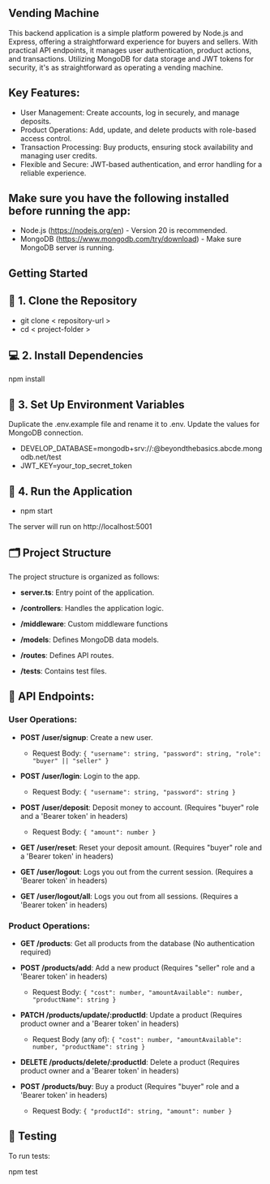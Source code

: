 
## Vending Machine
This backend application is a simple platform powered by Node.js and Express, offering a straightforward experience for buyers and sellers. With practical API endpoints, it manages user authentication, product actions, and transactions. Utilizing MongoDB for data storage and JWT tokens for security, it's as straightforward as operating a vending machine.

## Key Features:
 - User Management: Create accounts, log in securely, and manage deposits.
 - Product Operations: Add, update, and delete products with role-based access control.
 - Transaction Processing: Buy products, ensuring stock availability and managing user credits.
 - Flexible and Secure: JWT-based authentication, and error handling for a reliable experience.

## Make sure you have the following installed before running the app:
- Node.js (https://nodejs.org/en) - Version 20 is recommended.
- MongoDB (https://www.mongodb.com/try/download) - Make sure MongoDB server is running.

## Getting Started

## 🔗 1. Clone the Repository

- git clone < repository-url >
- cd < project-folder >

## 💻 2. Install Dependencies

npm install

## 🔑 3. Set Up Environment Variables
Duplicate the .env.example file and rename it to .env. Update the values for MongoDB connection.

 - DEVELOP_DATABASE=mongodb+srv://<username>:<password>@beyondthebasics.abcde.mongodb.net/test
 - JWT_KEY=your_top_secret_token


## 🚀 4. Run the Application

 - npm start
   
The server will run on http://localhost:5001

## 🗂 Project Structure

The project structure is organized as follows:

- **server.ts**: Entry point of the application.

- **/controllers**: Handles the application logic.

- **/middleware**: Custom middleware functions

- **/models**: Defines MongoDB data models.

- **/routes**: Defines API routes.

- **/tests**: Contains test files.

## 🚦 API Endpoints:

### User Operations:

- **POST /user/signup**: Create a new user.
  - Request Body: `{ "username": string, "password": string, "role": "buyer" || "seller" }`

- **POST /user/login**: Login to the app.
  - Request Body: `{ "username": string, "password": string }`

- **POST /user/deposit**: Deposit money to account. (Requires "buyer" role and a 'Bearer token' in headers)
  - Request Body: `{ "amount": number }`

- **GET /user/reset**: Reset your deposit amount. (Requires "buyer" role and a 'Bearer token' in headers)

- **GET /user/logout**: Logs you out from the current session. (Requires a 'Bearer token' in headers)

- **GET /user/logout/all**: Logs you out from all sessions. (Requires a 'Bearer token' in headers)


### Product Operations:

- **GET /products**: Get all products from the database (No authentication required)

- **POST /products/add**: Add a new product (Requires "seller" role and a 'Bearer token' in headers)
  - Request Body: `{ "cost": number, "amountAvailable": number, "productName": string }`

- **PATCH /products/update/:productId**: Update a product (Requires product owner and a 'Bearer token' in headers)
  - Request Body (any of): `{ "cost": number, "amountAvailable": number, "productName": string }`

- **DELETE /products/delete/:productId**: Delete a product (Requires product owner and a 'Bearer token' in headers)

- **POST /products/buy**: Buy a product (Requires "buyer" role and a 'Bearer token' in headers)
  - Request Body: `{ "productId": string, "amount": number }`


## 🧪 Testing
To run tests:

npm test
